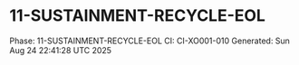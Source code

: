 # 11-SUSTAINMENT-RECYCLE-EOL
Phase: 11-SUSTAINMENT-RECYCLE-EOL
CI: CI-XO001-010
Generated: Sun Aug 24 22:41:28 UTC 2025
